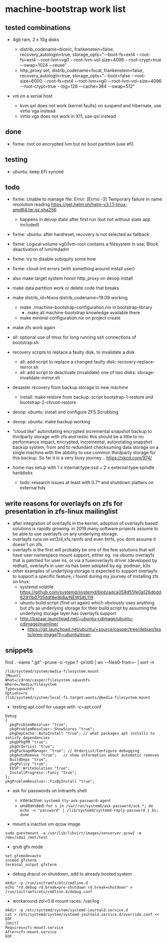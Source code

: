 # machine-bootstrap work list

## tested combinations
+ 4gb ram, 2 x 10g disks
    + distrib_codename=bionic, frankenstein=false, recovery_autologin=true, storage_opts="--boot-fs=ext4 --root-fs=ext4 --root-lvm=vg0 --root-lvm-vol-size=4096 --root-crypt=true --swap=1024 --reuse"
    + http_proxy set, distrib_codename=focal, frankenstein=false, recovery_autologin=true, storage_opts="--boot=false --root-size=6000 --root-fs=ext4 --root-lvm=vg0 --root-lvm-vol-size=4096 --root-crypt=true --log=128 --cache=384 --swap=512"

+ vm on a xenial host
    + kvm qxl does not work (kernel faults) on suspend and hibernate, use virtio vga instead
    + virtio vga does not work in X11, use qxl instead

## done
+ fixme: root on encrypted lvm but no boot partition (use efi)

## testing
+ ubuntu: keep EFI synced

## todo
+ fixme: Unable to manage file: Error: [Errno -3] Temporary failure in name resolution reading https://get.helm.sh/helm-v3.1.1-linux-amd64.tar.gz.sha256
    + happens in devop state after first run (but not without state app included)

+ fixme: ubuntu: after hardreset, recovery is not selected as fallback
+ fixme: Logical volume vg0/lvm-root contains a filesystem in use; Block deactivation of lvm/mdadm
+ fixme: try to disable subiquity some how 
+ fixme: cloud-init errors (with something around install user)
+ also make target system honor http_proxy on devop install

+ make data partition work or delete code that breaks
+ make distrib_id=Nixos distrib_codename=19.09 working
    + make ./machine-bootstrap-configuration.nix in bootstrap-library
        + make all machine-bootstrap knowledge available there
    + make minimal configuration.nix on project create
+ make zfs work again

+ all: optional use of tmux for long running ssh connections of bootstrap.sh
+ recovery scripts to replace a faulty disk, to invalidate a disk
    + all: add script to replace a changed faulty disk: recovery-replace-mirror.sh
    + all: add script to deactivate (invalidate) one of two disks: storage-invalidate-mirror.sh
+ desaster recovery from backup storage to new machine
    + install: make restore from backup: script bootstrap-1-restore and bootstrap-2-chroot-restore
+ devop: ubuntu: install and configure ZFS Scrubbing
+ devop: ubuntu: make backup working
+ "cloud like" autorotating encrypted incremental snapshot backup to thirdparty storage with zfs and restic
    this should be a little to no performance impact, encrypted, incremental, autorotating snapshot backup system, from and to redundant checksuming data storage on a single machine with the abbility to use common thirdparty storage for this backup. So far it is a very busy journey... https://xkcd.com/974/
+ home-nas setup with 1 x internal:type:ssd + 2 x external:type:spindle harddisks
    + todo: research issues at least with 0.7* and shutdown platters on external hds
    
## write reasons for overlayfs on zfs for presentation in zfs-linux mailinglist
+ after integration of overlayfs in the kernel,
    adoption of overlayfs based solutions is rapidly growing.
    in 2019 many software projects assume to be able
    to use overlayfs on any underlying storage.
+ overlayfs runs on ext3/4,xfs,ramfs and even btrfs, you dont assume it doesn't on zfs
+ overlayfs is the first will probably be one of the few solutions
    that will have user namespace mount support, either eg.
    via ubuntu overlayfs that is patched for user ns,
    or via a fuseoverlayfs driver (developed by redhat),
    overlayfs in user ns has been adopted by eg. podman, k3s
+ other examples of underlying storage is expected to support overlayfs to support a specific feature, i found during my journey of installing zfs on linux:
    + systemd.volatile https://github.com/systemd/systemd/blob/adca059d55fe0a126dbdd62911b0705ddf8e9b8a/NEWS#L119
    + ubuntu build script (find url again) which obviously uses anything but zfs as underlying storage for their build script by assuming the underlying storage layer has overlayfs support
    + http://bazaar.launchpad.net/~ubuntu-cdimage/ubuntu-cdimage/mainline/
        + https://git.launchpad.net/ubuntu/+source/casper/tree/debian/tests/prep-image?h=ubuntu/eoan

## snippets

find . -name ".git" -prune -o -type f -print0 | wc --files0-from=- | sort -n

```
/lib/systemd/system/media-filesystem.mount
[Mount]
What=/cdrom/casper/filesystem.squashfs
Where=/media/filesystem
Type=squashfs
Options=ro
/lib/systemd/system/local-fs.target.wants/@media-filesystem.mount
```

+ testing apt.conf for usage with -c=apt.conf
```
Debug
{
  pkgProblemResolver "true";
  pkgProblemResolver::ShowScores "true";
  pkgDepCache::AutoInstall "true"; // what packages apt installs to satisfy dependencies
  pkgDPkgPM "true";
  pkgOrderList "true";
  pkgPackageManager "true"; // OrderList/Configure debugging
  pkgAutoRemove "true";   // show information about automatic removes
  BuildDeps "true";
  pkgPolicy "true";
  EDSP::WriteSolution "true";
  InstallProgress::Fancy "true";
};
pkgProblemResolver::FixByInstall "true";
```

+ ask for passwords on initramfs shell

  + interactive: `systemd-tty-ask-password-agent`
  + unattended: `for s in /var/run/systemd/ask-password/sck.*; do echo -n "password" | /lib/systemd/systemd-reply-password 1 $s; done`

+ mount a inactive vm qcow image

```
sudo guestmount -a /var/lib/libvirt/images/xenserver.qcow2 -m /dev/sda1 /mnt/test
```

+ grub gfx mode
```
set gfxmode=auto
insmod gfxterm
terminal_output gfxterm
```

+ debug dracut on shutdown, add to already booted system

```
mkdir -p /run/initramfs/etc/cmdline.d
echo "rd.debug rd.break=pre-shutdown rd.break=shutdown" > /run/initramfs/etc/cmdline.d/debug.conf
```

+ workaround zol<0.8 mount races: /var/log

```
mkdir -p /etc/systemd/system/systemd-journald.service.d
cat > /etc/systemd/system/systemd-journald.service.d/override.conf << EOF
[Unit]
Requires=zfs-mount.service
After=zfs-mount.service
EOF
```
